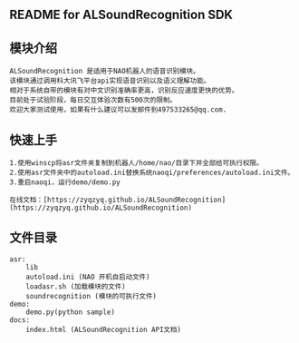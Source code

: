 README for ALSoundRecognition SDK
-----------------------
## 模块介绍
    ALSoundRecognition 是适用于NAO机器人的语音识别模块。
    该模块通过调用科大讯飞平台api实现语音识别以及语义理解功能。
    相对于系统自带的模块有对中文识别准确率更高，识别反应速度更快的优势。
    目前处于试验阶段，每日交互体验次数有500次的限制。
    欢迎大家测试使用，如果有什么建议可以发邮件到497533265@qq.com.
    
## 快速上手
    1.使用winscp将asr文件夹复制到机器人/home/nao/目录下并全部给可执行权限。
    2.使用asr文件夹中的autoload.ini替换系统naoqi/preferences/autoload.ini文件。
    3.重启naoqi，运行demo/demo.py
    
    在线文档：[https://zyqzyq.github.io/ALSoundRecognition](https://zyqzyq.github.io/ALSoundRecognition)
    
    
## 文件目录
    asr:
        lib
        autoload.ini (NAO 开机自启动文件)
        loadasr.sh (加载模块的文件)
        soundrecognition (模块的可执行文件)
    demo:
        demo.py(python sample)
    docs:
        index.html (ALSoundRecognition API文档)

